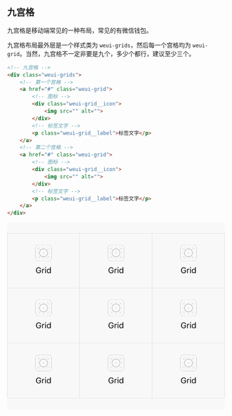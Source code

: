 ## 九宫格

九宫格是移动端常见的一种布局，常见的有微信钱包。

九宫格布局最外层是一个样式类为 `weui-grids`，然后每一个宫格均为 `weui-grid`。当然，九宫格不一定非要是九个，多少个都行，建议至少三个。

```html
<!-- 九宫格 -->
<div class="weui-grids">
    <!-- 第一个宫格 -->
    <a href="#" class="weui-grid">
        <!-- 图标 -->
        <div class="weui-grid__icon">
            <img src="" alt="">
        </div>
        <!-- 标签文字 -->
        <p class="weui-grid__label">标签文字</p>
    </a>
    <!-- 第二个宫格 -->
    <a href="#" class="weui-grid">
        <!-- 图标 -->
        <div class="weui-grid__icon">
            <img src="" alt="">
        </div>
        <!-- 标签文字 -->
        <p class="weui-grid__label">标签文字</p>
    </a>
</div>
```

![](../images/grid-1.jpg)
